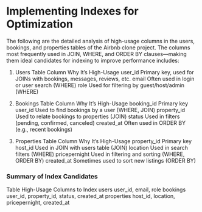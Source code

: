 # Implementing Indexes for Optimization
The following are the  detailed analysis of high-usage columns in the users, bookings, and properties tables of the Airbnb clone project. The columns most frequently used in JOIN, WHERE, and ORDER BY clauses—making them ideal candidates for indexing to improve performance includes:

 1.  Users Table
Column	Why It’s High-Usage
user_id	Primary key, used for JOINs with bookings, messages, reviews, etc.
email	Often used in login or user search (WHERE)
role	Used for filtering by guest/host/admin (WHERE)

 2. Bookings Table
Column	        Why It’s High-Usage
booking_id	Primary key
user_id	        Used to find bookings by a user (WHERE, JOIN)
property_id	Used to relate bookings to properties (JOIN)
status	        Used in filters (pending, confirmed, canceled)
created_at	Often used in ORDER BY (e.g., recent bookings)

 3. Properties Table
Column	        Why It’s High-Usage
property_id	Primary key
host_id 	Used in JOIN with users table (JOIN)
location	Used in search filters (WHERE)
pricepernight	Used in filtering and sorting (WHERE, ORDER BY)
created_at	Sometimes used to sort new listings (ORDER BY)


### Summary of Index Candidates
Table	        High-Usage Columns to Index
users	        user_id, email, role
bookings	user_id, property_id, status, created_at
properties	host_id, location, pricepernight, created_at
